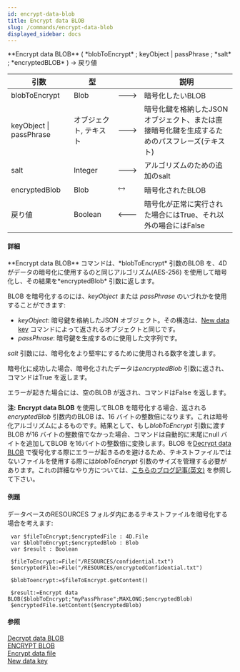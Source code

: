 ```yaml
---
id: encrypt-data-blob
title: Encrypt data BLOB
slug: /commands/encrypt-data-blob
displayed_sidebar: docs
---
```


<!--REF #_command_.Encrypt data BLOB.Syntax-->**Encrypt data BLOB** ( *blobToEncrypt* ; keyObject | passPhrase ; *salt* ; *encryptedBLOB* ) -> 戻り値<!-- END REF-->
<!--REF #_command_.Encrypt data BLOB.Params-->
| 引数 | 型 |  | 説明 |
| --- | --- | --- | --- |
| blobToEncrypt | Blob | &#x1F852; | 暗号化したいBLOB |
| keyObject &#124; passPhrase | オブジェクト, テキスト | &#x1F852; | 暗号化鍵を格納したJSON オブジェクト、または直接暗号化鍵を生成するためのパスフレーズ(テキスト) |
| salt | Integer | &#x1F852; | アルゴリズムのための追加のsalt |
| encryptedBlob | Blob | &#x1F858; | 暗号化されたBLOB |
| 戻り値 | Boolean | &#x1F850; | 暗号化が正常に実行された場合にはTrue、それ以外の場合にはFalse |

<!-- END REF-->

#### 詳細 

<!--REF #_command_.Encrypt data BLOB.Summary-->**Encrypt data BLOB** コマンドは、*blobToEncrypt* 引数のBLOB を、4D がデータの暗号化に使用するのと同じアルゴリズム(AES-256) を使用して暗号化し、その結果を*encryptedBlob* 引数に返します。<!-- END REF-->

BLOB を暗号化するのには、*keyObject* または *passPhrase* のいづれかを使用することができます: 

* *keyObject*: 暗号鍵を格納したJSON オブジェクト。その構造は、[New data key](new-data-key.md) コマンドによって返されるオブジェクトと同じです。
* *passPhrase*: 暗号鍵を生成するのに使用した文字列です。

*salt* 引数には、暗号化をより堅牢にするために使用される数字を渡します。

暗号化に成功した場合、暗号化されたデータは*encryptedBlob* 引数に返され、コマンドはTrue を返します。

エラーが起きた場合には、空のBLOB が返され、コマンドはFalse を返します。

**注:** **Encrypt data BLOB** を使用してBLOB を暗号化する場合、返される*encryptedBlob* 引数内のBLOB は、16 バイトの整数倍になります。これは暗号化アルゴリズムによるものです。結果として、もし*blobToEncrypt* 引数に渡すBLOB が16 バイトの整数倍でなかった場合、コマンドは自動的に末尾にnull バイトを追加してBLOB を16バイトの整数倍に変換します。BLOB を[Decrypt data BLOB](decrypt-data-blob.md) で復号化する際にエラーが起きるのを避けるため、テキストファイルではないファイルを使用する際には*blobToEncrypt* 引数のサイズを管理する必要があります。これの詳細なやり方については、[こちらのブログ記事(英文)](https://blog.4d.com/encrypt-your-own-data-with-the-4d-algorithm/) を参照して下さい。

#### 例題 

データベースのRESOURCES フォルダ内にあるテキストファイルを暗号化する場合を考えます:

```4d
 var $fileToEncrypt;$encryptedFile : 4D.File
 var $blobToEncrypt;$encryptedBlob : Blob
 var $result : Boolean
 
 $fileToEncrypt:=File("/RESOURCES/confidential.txt")
 $encryptedFile:=File("/RESOURCES/encryptedConfidential.txt")
 
 $blobToencrypt:=$fileToEncrypt.getContent()
 
 $result:=Encrypt data BLOB($blobToEncrypt;"myPassPhrase";MAXLONG;$encryptedBlob)
 $encryptedFile.setContent($encryptedBlob)
```

#### 参照 

  
[Decrypt data BLOB](decrypt-data-blob.md)  
[ENCRYPT BLOB](encrypt-blob.md)  
[Encrypt data file](encrypt-data-file.md)  
[New data key](new-data-key.md)  